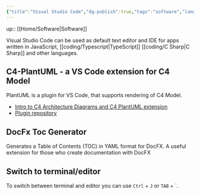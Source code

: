```yaml
---
{"title":"Visual Studio Code","dg-publish":true,"tags":"software","language":"en","permalink":"/software/visual-studio-code/","dgPassFrontmatter":true}
---
```


up:: [[Home/Software\|Software]]

Visual Studio Code can be used as default text editor and IDE for apps written in JavaScript, [[coding/Typescript\|TypeScript]] [[coding/C Sharp\|C Sharp]] and other languages.

## C4-PlantUML - a VS Code extension for C4 Model

PlantUML is a plugin for VS Code, that supports rendering of C4 Model.  
- [Intro to C4 Architecture Diagrams and C4 PlantUML extension](https://www.youtube.com/watch?v=n-e1FDAtBuM)  
- [Plugin repository](https://github.com/plantuml-stdlib/C4-PlantUML)

## DocFx Toc Generator

Generates a Table of Contents (TOC) in YAML format for DocFX. A useful extension for those who create documentation with DocFX

## Switch to terminal/editor
To switch between terminal and editor you can use `Ctrl` + `J` or `TAB` + \`.
